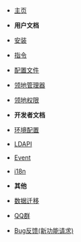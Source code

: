 - [主页](./README.md)
- **用户文档**
- [安装](md/Install.md)
- [指令](md/CommandList.md)
- [配置文件](md/Config.md)
- [领地管理器](md/LandManager.md)
- [领地权限](md/LandPermission.md)

- **开发者文档**
- [环境配置](dev/RequireSDK.md)
- [LDAPI](dev/LDAPI.md)
- [Event](dev/Event.md)
- [i18n](dev/I18n.md)

- **其他**
- [数据迁移]()
- [QQ群](https://qm.qq.com/q/v2faa5B2xk)
- [Bug反馈(新功能请求)](https://github.com/engsr6982/pland/issues)
